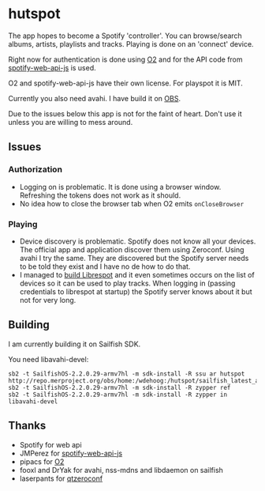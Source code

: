 # hutspot

The app hopes to become a Spotify 'controller'. You can browse/search albums, artists, playlists and tracks. Playing is done on an 'connect' device.

Right now for authentication is done using [O2](https://github.com/pipacs/o2)
and for the API code from [spotify-web-api-js](https://github.com/JMPerez/spotify-web-api-js) is used.

O2 and spotify-web-api-js have their own license. For playspot it is MIT.

Currently you also need avahi. I have build it on [OBS](http://repo.merproject.org/obs/home:/wdehoog:/hutspot/sailfish_latest_armv7hl/).

Due to the issues below this app is not for the faint of heart. Don't use it unless you are willing to mess around.

## Issues

### Authorization
  * Logging on is problematic. It is done using a browser window. Refreshing the tokens does not work as it should.
  * No idea how to close the browser tab when O2 emits ```onCloseBrowser```

### Playing
  * Device discovery is problematic. Spotify does not know all your devices. The official app and application discover them using Zeroconf. Using avahi I try the same. They are discovered but the Spotify server needs to be told they exist and I have no de how to do that.
  * I managed to [build Librespot](https://gist.github.com/wdehoog/d83d75564ebc77a985384950af44ee7c) and it even sometimes occurs on the list of devices so it can be used to play tracks. When logging in (passing credentials to librespot at startup) the Spotify server knows about it but not for very long.

## Building
I am currently building it on Sailfish SDK.

You need libavahi-devel:
```
sb2 -t SailfishOS-2.2.0.29-armv7hl -m sdk-install -R ssu ar hutspot http://repo.merproject.org/obs/home:/wdehoog:/hutspot/sailfish_latest_armv7hl
sb2 -t SailfishOS-2.2.0.29-armv7hl -m sdk-install -R zypper ref
sb2 -t SailfishOS-2.2.0.29-armv7hl -m sdk-install -R zypper in libavahi-devel
```

## Thanks
 * Spotify for web api
 * JMPerez for [spotify-web-api-js](https://github.com/JMPerez/spotify-web-api-js)
 * pipacs for [O2](https://github.com/pipacs/o2)
 * fooxl and DrYak for avahi, nss-mdns and libdaemon on sailfish
 * laserpants for [qtzeroconf](https://github.com/laserpants/qtzeroconf)

